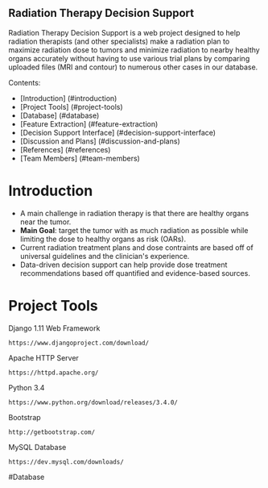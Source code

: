 ## Radiation Therapy Decision Support

Radiation Therapy Decision Support is a web project designed to help radiation therapists (and other specialists) make a radiation plan to maximize radiation dose to tumors and minimize radiation to nearby healthy organs accurately without having to use various trial plans by comparing uploaded files (MRI and contour) to numerous other cases in our database. 

Contents:
  * [Introduction] (#introduction)
  * [Project Tools] (#project-tools)
  * [Database] (#database)
  * [Feature Extraction] (#feature-extraction)
  * [Decision Support Interface] (#decision-support-interface)
  * [Discussion and Plans] (#discussion-and-plans)
  * [References] (#references)
  * [Team Members] (#team-members)

# Introduction

* A main challenge in radiation therapy is that there are healthy organs near the tumor.
* **Main Goal**: target the tumor with as much radiation as possible while limiting the dose to healthy organs as risk (OARs).
* Current radiation treatment plans and dose contraints are based off of universal guidelines and the clinician's experience.
* Data-driven decision support can help provide dose treatment recommendations based off quantified and evidence-based sources.

# Project Tools

Django 1.11 Web Framework
```
https://www.djangoproject.com/download/
```

Apache HTTP Server
```
https://httpd.apache.org/
```

Python 3.4
```
https://www.python.org/download/releases/3.4.0/
```

Bootstrap
```
http://getbootstrap.com/
```

MySQL Database
```
https://dev.mysql.com/downloads/
```

#Database
